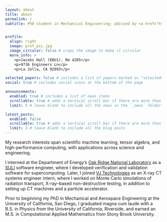 ```yaml
---
layout: about
title: about
permalink: /
subtitle: PhD student in Mechanical Engineering; advised by <a href="https://kramer.ucsd.edu/">Boris Krämer</a>.


profile:
  align: right
  image: prof_pic.jpg
  image_circular: false # crops the image to make it circular
  more_info: >
    <p>Jacobs Hall (EBU1), Rm 4205</p>
    <p>9736 Engineers Ln</p>
    <p>La Jolla, CA 92093</p>

selected_papers: false # includes a list of papers marked as "selected={true}"
social: true # includes social icons at the bottom of the page

announcements:
  enabled: true # includes a list of news items
  scrollable: true # adds a vertical scroll bar if there are more than 3 news items
  limit: 5 # leave blank to include all the news in the `_news` folder

latest_posts:
  enabled: false
  scrollable: true # adds a vertical scroll bar if there are more than 3 new posts items
  limit: 3 # leave blank to include all the blog posts
---
```


My research interests span scientific machine learning, tensor algebra, and high-performance computing, with applications across science and engineering.

I interned at the Department of Energy’s [Oak Ridge National Laboratory](https://www.ornl.gov/group/application-engineering) as a [SULI](https://science.osti.gov/wdts/suli) software engineer, where I developed verification and validation software for supercomputing. Later, I joined [VJ Technologies](https://vjt.com/) as an X-ray CT systems engineer intern, where I worked on Monte Carlo simulations of radiation transport, X-ray–based non-destructive testing, in addition to setting up CT machines and a particle accelerator.

Prior to beginning my PhD in Mechanical and Aerospace Engineering at the University of California, San Diego, I graduated magna cum laude with a B.S. in Physics from the University of California, Riverside, and earned an M.S. in Computational Applied Mathematics from Stony Brook University.
